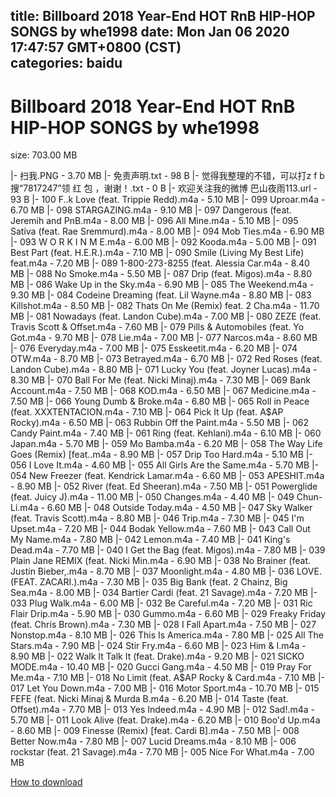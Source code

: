 
title: Billboard 2018 Year-End HOT RnB HIP-HOP SONGS by whe1998
date: Mon Jan 06 2020 17:47:57 GMT+0800 (CST)    
categories: baidu
---

# Billboard 2018 Year-End HOT RnB HIP-HOP SONGS by whe1998
size: 703.00 MB
 
 
|- 扫我.PNG - 3.70 MB
|- 免责声明.txt - 98 B
|- 觉得我整理的不错，可以打z f b 搜“7817247”领 红 包 ，谢谢！.txt - 0 B
|- 欢迎关注我的微博 巴山夜雨113.url - 93 B
|- 100 F..k Love (feat. Trippie Redd).m4a - 5.10 MB
|- 099 Uproar.m4a - 6.70 MB
|- 098 STARGAZING.m4a - 9.10 MB
|- 097 Dangerous (feat. Jeremih and PnB.m4a - 8.00 MB
|- 096 All Mine.m4a - 5.10 MB
|- 095 Sativa (feat. Rae Sremmurd).m4a - 8.00 MB
|- 094 Mob Ties.m4a - 6.90 MB
|- 093 W O R K I N  M E.m4a - 6.00 MB
|- 092 Kooda.m4a - 5.00 MB
|- 091 Best Part (feat. H.E.R.).m4a - 7.10 MB
|- 090 Smile (Living My Best Life) feat.m4a - 7.20 MB
|- 089 1-800-273-8255 (feat. Alessia Car.m4a - 8.40 MB
|- 088 No Smoke.m4a - 5.50 MB
|- 087 Drip (feat. Migos).m4a - 8.80 MB
|- 086 Wake Up in the Sky.m4a - 6.90 MB
|- 085 The Weekend.m4a - 9.30 MB
|- 084 Codeine Dreaming (feat. Lil Wayne.m4a - 8.80 MB
|- 083 Killshot.m4a - 8.50 MB
|- 082 Thats On Me (Remix) feat. 2 Cha.m4a - 11.70 MB
|- 081 Nowadays (feat. Landon Cube).m4a - 7.00 MB
|- 080 ZEZE (feat. Travis Scott & Offset.m4a - 7.60 MB
|- 079 Pills & Automobiles (feat. Yo Got.m4a - 9.70 MB
|- 078 Lie.m4a - 7.00 MB
|- 077 Narcos.m4a - 8.60 MB
|- 076 Everyday.m4a - 7.00 MB
|- 075 Esskeetit.m4a - 6.20 MB
|- 074 OTW.m4a - 8.70 MB
|- 073 Betrayed.m4a - 6.70 MB
|- 072 Red Roses (feat. Landon Cube).m4a - 8.80 MB
|- 071 Lucky You (feat. Joyner Lucas).m4a - 8.30 MB
|- 070 Ball For Me (feat. Nicki Minaj).m4a - 7.30 MB
|- 069 Bank Account.m4a - 7.50 MB
|- 068 KOD.m4a - 6.50 MB
|- 067 Medicine.m4a - 7.50 MB
|- 066 Young Dumb & Broke.m4a - 6.80 MB
|- 065 Roll in Peace (feat. XXXTENTACION.m4a - 7.10 MB
|- 064 Pick It Up (feat. A$AP Rocky).m4a - 6.50 MB
|- 063 Rubbin Off the Paint.m4a - 5.50 MB
|- 062 Candy Paint.m4a - 7.40 MB
|- 061 Ring (feat. Kehlani).m4a - 6.10 MB
|- 060 Japan.m4a - 5.70 MB
|- 059 Mo Bamba.m4a - 6.20 MB
|- 058 The Way Life Goes (Remix) [feat..m4a - 8.90 MB
|- 057 Drip Too Hard.m4a - 5.10 MB
|- 056 I Love It.m4a - 4.60 MB
|- 055 All Girls Are the Same.m4a - 5.70 MB
|- 054 New Freezer (feat. Kendrick Lamar.m4a - 6.60 MB
|- 053 APESHIT.m4a - 8.90 MB
|- 052 River (feat. Ed Sheeran).m4a - 7.50 MB
|- 051 Powerglide (feat. Juicy J).m4a - 11.00 MB
|- 050 Changes.m4a - 4.40 MB
|- 049 Chun-Li.m4a - 6.60 MB
|- 048 Outside Today.m4a - 4.50 MB
|- 047 Sky Walker (feat. Travis Scott).m4a - 8.80 MB
|- 046 Trip.m4a - 7.30 MB
|- 045 I'm Upset.m4a - 7.20 MB
|- 044 Bodak Yellow.m4a - 7.60 MB
|- 043 Call Out My Name.m4a - 7.80 MB
|- 042 Lemon.m4a - 7.40 MB
|- 041 King's Dead.m4a - 7.70 MB
|- 040 I Get the Bag (feat. Migos).m4a - 7.80 MB
|- 039 Plain Jane REMIX (feat. Nicki Min.m4a - 6.90 MB
|- 038 No Brainer (feat. Justin Bieber,.m4a - 8.70 MB
|- 037 Moonlight.m4a - 4.80 MB
|- 036 LOVE. (FEAT. ZACARI.).m4a - 7.30 MB
|- 035 Big Bank (feat. 2 Chainz, Big Sea.m4a - 8.00 MB
|- 034 Bartier Cardi (feat. 21 Savage).m4a - 7.20 MB
|- 033 Plug Walk.m4a - 6.00 MB
|- 032 Be Careful.m4a - 7.20 MB
|- 031 Ric Flair Drip.m4a - 5.90 MB
|- 030 Gummo.m4a - 6.60 MB
|- 029 Freaky Friday (feat. Chris Brown).m4a - 7.30 MB
|- 028 I Fall Apart.m4a - 7.50 MB
|- 027 Nonstop.m4a - 8.10 MB
|- 026 This Is America.m4a - 7.80 MB
|- 025 All The Stars.m4a - 7.90 MB
|- 024 Stir Fry.m4a - 6.60 MB
|- 023 Him & I.m4a - 8.90 MB
|- 022 Walk It Talk It (feat. Drake).m4a - 9.20 MB
|- 021 SICKO MODE.m4a - 10.40 MB
|- 020 Gucci Gang.m4a - 4.50 MB
|- 019 Pray For Me.m4a - 7.10 MB
|- 018 No Limit (feat. A$AP Rocky & Card.m4a - 7.10 MB
|- 017 Let You Down.m4a - 7.00 MB
|- 016 Motor Sport.m4a - 10.70 MB
|- 015 FEFE (feat. Nicki Minaj & Murda B.m4a - 6.20 MB
|- 014 Taste (feat. Offset).m4a - 7.70 MB
|- 013 Yes Indeed.m4a - 4.90 MB
|- 012 Sad!.m4a - 5.70 MB
|- 011 Look Alive (feat. Drake).m4a - 6.20 MB
|- 010 Boo'd Up.m4a - 8.60 MB
|- 009 Finesse (Remix) [feat. Cardi B].m4a - 7.50 MB
|- 008 Better Now.m4a - 7.80 MB
|- 007 Lucid Dreams.m4a - 8.10 MB
|- 006 rockstar (feat. 21 Savage).m4a - 7.70 MB
|- 005 Nice For What.m4a - 7.00 MB

[How to download](https://bpcam.bemobtrk.com/go/2ceec3aa-1ca2-46d6-b9ff-aaa5c184517c?jno=3923)